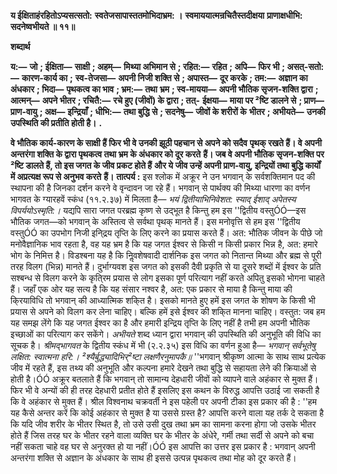 **य ईक्षिताहंरहितोऽप्यसत्सतो:** **स्वतेजसापास्ततमोभिदाभ्रम: ।** **स्वमाययात्मन्रचितैस्तदीक्षया** **प्राणाक्षधीभि: सदनेष्वभीयते ॥ ११॥** 

**शब्दार्थ** 

**य:—** **जो** **; ईक्षिता—** **साक्षी** **; अहम्—** **मिथ्या अभिमान से** **; रहित:—** **रहित** **; अपि—** **फिर भी** **; असत्-सतो:—** **कारण-कार्य का** **;** **स्व-तेजसा—** **अपनी निजी शक्ति से** **; अपास्त—** **दूर करके** **; तम:—** **अज्ञान का अंधकार** **; भिदा—** **पृथकत्व का भाव** **; भ्रम:—** **तथा** **भ्रम** **; स्व-मायया—** **अपनी भौतिक सृजन-शक्ति द्वारा** **; आत्मन्—** **अपने भीतर** **; रचितै:—** **रचे हुए (जीवों) के द्वारा** **; तत्-** **ईक्षया—** **माया पर ²ष्टि डालने से** **; प्राण—** **प्राण-वायु** **; अक्ष—** **इन्द्रियाँ** **; धीभि:—** **तथा बुद्धि से** **; सदनेषु—** **जीवों के शरीरों के** **भीतर** **; अभीयते—** **उनकी उपस्थिति की प्रतीति होती है।** **.** 

**वे भौतिक कार्य-कारण के साक्षी हैं फिर भी वे उनकी झूठी पहचान से अपने को सदैव** **पृथक् रखते हैं। वे अपनी अन्तरंगा शक्ति के द्वारा पृथकत्व तथा भ्रम के अंधकार को दूर करते** **हैं। जब वे अपनी भौतिक सृजन-शक्ति पर ²ष्टि डालते हैं, तो इस जगत के जीव प्रकट होते हैं** **और ये जीव उन्हें अपनी प्राण-वायु, इन्द्रियों तथा बुद्धि कार्यों में अप्रत्यक्ष रूप से अनुभव करते** **हैं।** **तात्पर्य :** इस श्लोक में अक्रूर ने उन भगवान् के सर्वशक्तिमान पद की स्थापना की है जिनका दर्शन करने वे वृन्दावन जा रहे हैं। भगवान् से पार्थक्य की मिथ्या धारणा का वर्णन भागवत के ग्यारहवें स्कंध (११.२.३७) में मिलता है— *भयं द्वितीयाभिनिवेशत: स्याद् ईशाद् अपेतस्य विपर्ययोऽस्मृति:।*  यद्यपि सारा जगत परब्रह्म कृष्ण से उद्भूत है किन्तु हम इस ''द्वितीय वस्तुÓÓ—इस भौतिक जगत—को भगवान् के अस्तित्व से सर्वथा पृथक् मानते हैं। इस मनोवृत्ति से हम इस ''द्वितीय वस्तुÓÓ का उपभोग निजी इनि्द्रय तृप्ति के लिए करने का प्रयास करते हैं। अत: भौतिक जीवन के पीछे जो मनोवैज्ञानिक भाव रहता है, वह यह भ्रम है कि यह जगत ईश्वर से किसी न किसी प्रकार भिन्न है, अत: हमारे भोग के निमित्त है। विडश्बना यह है कि निॢवशेषवादी दार्शनिक इस जगत को नितान्त मिथ्या और ब्रह्म से पूरी तरह विलग (भिन्न) मानते हैं। दुर्भाग्यवश इस जगत को इसकी दैवी प्रकृति से या दूसरे शब्दों में ईश्वर के प्रति सश्बन्ध से विलग करने के कृति्रम प्रयास से लोग इसका पूर्ण परित्याग नहीं करते अपितु इसको भोगना चाहते हैं। जहाँ एक ओर यह सत्य है कि यह संसार नश्वर है, अत: एक प्रकार से माया है किन्तु माया की कि्रयाविधि तो भगवान् की आध्यात्मिक शकि्त है। इसको मानते हुए हमें इस जगत के शोषण के किसी भी प्रयास से अपने को विलग कर लेना चाहिए। बल्कि हमें इसे ईश्वर की शकि्त मानना चाहिए। वस्तुत: जब हम यह समझ लेंगे कि यह जगत ईश्वर का है और हमारी इन्द्रिय तृप्ति के लिए नहीं है तभी हम अपनी भौतिक इच्छाओं का परित्याग कर सकेंगे। *अभीयते* शब्द ध्यान द्वारा भगवान् की उपस्थिति की अनुभूति की विधि का सूचक है। *श्रीमद्भागवत* के द्वितीय स्कंध में भी (२.२.३५) इस विधि का वर्णन हुआ है— *भगवान् सर्वभूतेषु लक्षित: स्वात्मना हरि:।* *²श्यैर्बुद्ध्यादिभिर्²ष्टा लक्षणैरनुमापकै॥* ''भगवान् श्रीकृष्ण आत्मा के साथ साथ प्रत्येक जीव में रहते हैं, इस तथ्य की अनुभूति और कल्पना हमारे देखने तथा बुद्धि से सहायता लेने की क्रियाओं से होती है।ÓÓ अक्रूर बतलाते हैं कि भगवान् तो सामान्य देहधारी जीवों को व्यापने वाले अहंकार से मुक्त हैं। फिर भी वे अन्यों की ही तरह देहधारी प्रतीत होते हैं इसलिए इस कथन के विरुद्ध आपत्ति उठाई जा सकती है कि वे अहंकार से मुक्त हैं। श्रील विश्वनाथ चक्रवर्ती ने इस पहेली पर अपनी टीका इस प्रकार की है : ''हम यह कैसे अन्तर करें कि कोई अहंकार से मुक्त है या उससे ग्रस्त है? आपत्ति करने वाला यह तर्क दे सकता है कि यदि जीव शरीर के भीतर स्थित है, तो उसे उसी दुख तथा भ्रम का सामना करना होगा जो उसके भीतर होते हैं जिस तरह घर के भीतर रहने वाला व्यक्ति घर के भीतर के अंधेरे, गर्मी तथा सर्दी से अपने को बचा नहीं सकता चाहे वह घर से अनुरक्त हो या नहीं।ÓÓ इस आपत्ति का उत्तर इस प्रकार है : भगवान् अपनी अन्तरंगा शक्ति से अज्ञान के अंधकार के साथ ही इससे उत्पन्न पृथकत्व तथा मोह को दूर करते हैं।  